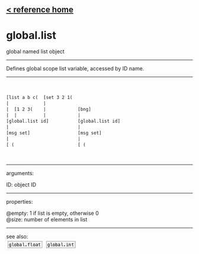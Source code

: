 [< reference home](ceammc_lib.html)
---

# global.list


global named list object

---

Defines global scope list variable, accessed by ID name.<br>


---


```


[list a b c(  [set 3 2 1(
|             |
|  [1 2 3(    |            [bng]
|  |          |            |
[global.list id]           [global.list id]
|                          |
[msg set]                  [msg set]
|                          |
[ (                        [ (

            
```

---
arguments:

ID: object ID<br>

---
properties:

@empty: 1 if list is
            empty, otherwise 0<br>
@size: number of
            elements in list<br>

---
see also:<br>
[![global.float](img/object_global.float.png)](global.float.html)
[![global.int](img/object_global.int.png)](global.int.html)
